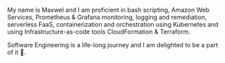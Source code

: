 My name is Maxwel and I am proficient in bash scripting, Amazon Web Services,
Prometheus & Grafana monitoring, logging and remediation, serverless FaaS, containerization and orchestration using Kubernetes
and using Infrastructure-as-code tools CloudFormation & Terraform.

Software Engineering is a life-long journey and I am delighted to be a part of it 🤗.

